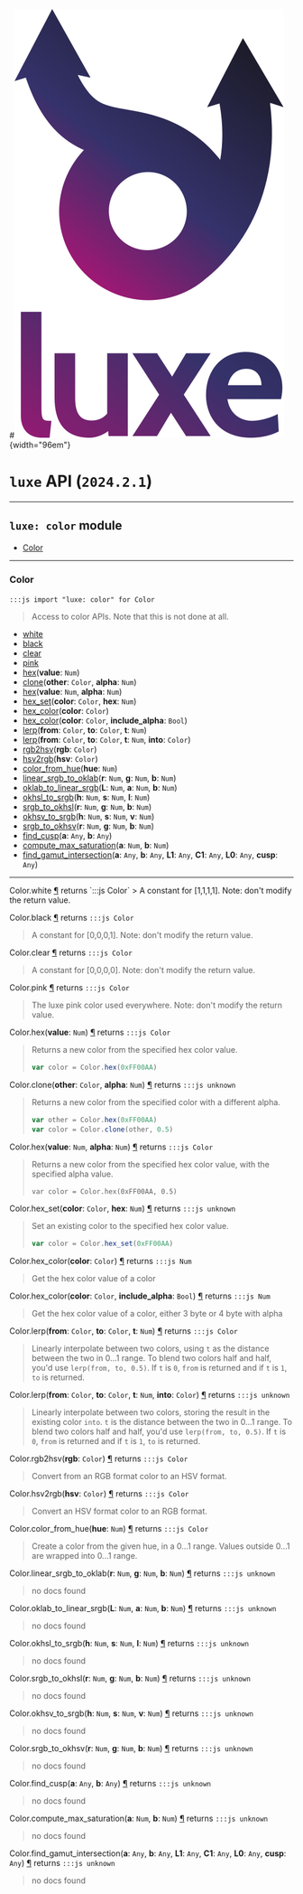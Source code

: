 #![](../../../images/luxe-dark.svg){width="96em"}

# `luxe` API (`2024.2.1`)  


---

## `luxe: color` module

- [Color](#color)   

---

### Color
`:::js import "luxe: color" for Color`
> Access to color APIs. Note that this is not done at all.

- [white](#Color.white)
- [black](#Color.black)
- [clear](#Color.clear)
- [pink](#Color.pink)
- [hex](#Color.hex)(**value**: `Num`)
- [clone](#Color.clone+2)(**other**: `Color`, **alpha**: `Num`)
- [hex](#Color.hex+2)(**value**: `Num`, **alpha**: `Num`)
- [hex_set](#Color.hex_set+2)(**color**: `Color`, **hex**: `Num`)
- [hex_color](#Color.hex_color)(**color**: `Color`)
- [hex_color](#Color.hex_color+2)(**color**: `Color`, **include_alpha**: `Bool`)
- [lerp](#Color.lerp+3)(**from**: `Color`, **to**: `Color`, **t**: `Num`)
- [lerp](#Color.lerp+4)(**from**: `Color`, **to**: `Color`, **t**: `Num`, **into**: `Color`)
- [rgb2hsv](#Color.rgb2hsv)(**rgb**: `Color`)
- [hsv2rgb](#Color.hsv2rgb)(**hsv**: `Color`)
- [color_from_hue](#Color.color_from_hue)(**hue**: `Num`)
- [linear_srgb_to_oklab](#Color.linear_srgb_to_oklab+3)(**r**: `Num`, **g**: `Num`, **b**: `Num`)
- [oklab_to_linear_srgb](#Color.oklab_to_linear_srgb+3)(**L**: `Num`, **a**: `Num`, **b**: `Num`)
- [okhsl_to_srgb](#Color.okhsl_to_srgb+3)(**h**: `Num`, **s**: `Num`, **l**: `Num`)
- [srgb_to_okhsl](#Color.srgb_to_okhsl+3)(**r**: `Num`, **g**: `Num`, **b**: `Num`)
- [okhsv_to_srgb](#Color.okhsv_to_srgb+3)(**h**: `Num`, **s**: `Num`, **v**: `Num`)
- [srgb_to_okhsv](#Color.srgb_to_okhsv+3)(**r**: `Num`, **g**: `Num`, **b**: `Num`)
- [find_cusp](#Color.find_cusp+2)(**a**: `Any`, **b**: `Any`)
- [compute_max_saturation](#Color.compute_max_saturation+2)(**a**: `Num`, **b**: `Num`)
- [find_gamut_intersection](#Color.find_gamut_intersection+6)(**a**: `Any`, **b**: `Any`, **L1**: `Any`, **C1**: `Any`, **L0**: `Any`, **cusp**: `Any`)

<hr/>
<endpoint module="luxe: color" class="Color" signature="white"></endpoint>
<signature id="Color.white">Color.white
<a class="headerlink" href="#Color.white" title="Permanent link">¶</a></signature>
<span class='api_ret'>returns</span> `:::js Color`
> A constant for [1,1,1,1]. Note: don't modify the return value.   

<endpoint module="luxe: color" class="Color" signature="black"></endpoint>
<signature id="Color.black">Color.black
<a class="headerlink" href="#Color.black" title="Permanent link">¶</a></signature>
<span class='api_ret'>returns</span> `:::js Color`
> A constant for [0,0,0,1]. Note: don't modify the return value.   

<endpoint module="luxe: color" class="Color" signature="clear"></endpoint>
<signature id="Color.clear">Color.clear
<a class="headerlink" href="#Color.clear" title="Permanent link">¶</a></signature>
<span class='api_ret'>returns</span> `:::js Color`
> A constant for [0,0,0,0]. Note: don't modify the return value.   

<endpoint module="luxe: color" class="Color" signature="pink"></endpoint>
<signature id="Color.pink">Color.pink
<a class="headerlink" href="#Color.pink" title="Permanent link">¶</a></signature>
<span class='api_ret'>returns</span> `:::js Color`
> The luxe pink color used everywhere. Note: don't modify the return value.   

<endpoint module="luxe: color" class="Color" signature="hex(value : Num)"></endpoint>
<signature id="Color.hex">Color.hex(**value**: `Num`)
<a class="headerlink" href="#Color.hex" title="Permanent link">¶</a></signature>
<span class='api_ret'>returns</span> `:::js Color`
> Returns a new color from the specified hex color value.
> 
>   ```js
>   var color = Color.hex(0xFF00AA)
>   ```   

<endpoint module="luxe: color" class="Color" signature="clone(other : Color, alpha : Num)"></endpoint>
<signature id="Color.clone+2">Color.clone(**other**: `Color`, **alpha**: `Num`)
<a class="headerlink" href="#Color.clone+2" title="Permanent link">¶</a></signature>
<span class='api_ret'>returns</span> `:::js unknown`
> Returns a new color from the specified color with a different alpha.
> 
>   ```js
>   var other = Color.hex(0xFF00AA)
>   var color = Color.clone(other, 0.5)
>   ```   

<endpoint module="luxe: color" class="Color" signature="hex(value : Num, alpha : Num)"></endpoint>
<signature id="Color.hex+2">Color.hex(**value**: `Num`, **alpha**: `Num`)
<a class="headerlink" href="#Color.hex+2" title="Permanent link">¶</a></signature>
<span class='api_ret'>returns</span> `:::js Color`
> Returns a new color from the specified hex color value, with the specified alpha value.
> 
>     var color = Color.hex(0xFF00AA, 0.5)   

<endpoint module="luxe: color" class="Color" signature="hex_set(color : Color, hex : Num)"></endpoint>
<signature id="Color.hex_set+2">Color.hex_set(**color**: `Color`, **hex**: `Num`)
<a class="headerlink" href="#Color.hex_set+2" title="Permanent link">¶</a></signature>
<span class='api_ret'>returns</span> `:::js unknown`
> Set an existing color to the specified hex color value.
> 
>   ```js
>   var color = Color.hex_set(0xFF00AA)
>   ```   

<endpoint module="luxe: color" class="Color" signature="hex_color(color : Color)"></endpoint>
<signature id="Color.hex_color">Color.hex_color(**color**: `Color`)
<a class="headerlink" href="#Color.hex_color" title="Permanent link">¶</a></signature>
<span class='api_ret'>returns</span> `:::js Num`
> Get the hex color value of a color   

<endpoint module="luxe: color" class="Color" signature="hex_color(color : Color, include_alpha : Bool)"></endpoint>
<signature id="Color.hex_color+2">Color.hex_color(**color**: `Color`, **include_alpha**: `Bool`)
<a class="headerlink" href="#Color.hex_color+2" title="Permanent link">¶</a></signature>
<span class='api_ret'>returns</span> `:::js Num`
> Get the hex color value of a color, either 3 byte or 4 byte with alpha   

<endpoint module="luxe: color" class="Color" signature="lerp(from : Color, to : Color, t : Num)"></endpoint>
<signature id="Color.lerp+3">Color.lerp(**from**: `Color`, **to**: `Color`, **t**: `Num`)
<a class="headerlink" href="#Color.lerp+3" title="Permanent link">¶</a></signature>
<span class='api_ret'>returns</span> `:::js Color`
> Linearly interpolate between two colors, using `t` as the distance between the two in 0...1 range.
> To blend two colors half and half, you'd use `lerp(from, to, 0.5)`. If `t` is `0`, `from` is returned
> and if `t` is `1`, `to` is returned.   

<endpoint module="luxe: color" class="Color" signature="lerp(from : Color, to : Color, t : Num, into : Color)"></endpoint>
<signature id="Color.lerp+4">Color.lerp(**from**: `Color`, **to**: `Color`, **t**: `Num`, **into**: `Color`)
<a class="headerlink" href="#Color.lerp+4" title="Permanent link">¶</a></signature>
<span class='api_ret'>returns</span> `:::js unknown`
> Linearly interpolate between two colors, storing the result in the existing color `into`. 
> `t` is the distance between the two in 0...1 range. To blend two colors half and half, 
> you'd use `lerp(from, to, 0.5)`. If `t` is `0`, `from` is returned and if `t` is `1`, `to` is returned.   

<endpoint module="luxe: color" class="Color" signature="rgb2hsv(rgb : Color)"></endpoint>
<signature id="Color.rgb2hsv">Color.rgb2hsv(**rgb**: `Color`)
<a class="headerlink" href="#Color.rgb2hsv" title="Permanent link">¶</a></signature>
<span class='api_ret'>returns</span> `:::js Color`
> Convert from an RGB format color to an HSV format.   

<endpoint module="luxe: color" class="Color" signature="hsv2rgb(hsv : Color)"></endpoint>
<signature id="Color.hsv2rgb">Color.hsv2rgb(**hsv**: `Color`)
<a class="headerlink" href="#Color.hsv2rgb" title="Permanent link">¶</a></signature>
<span class='api_ret'>returns</span> `:::js Color`
> Convert an HSV format color to an RGB format.   

<endpoint module="luxe: color" class="Color" signature="color_from_hue(hue : Num)"></endpoint>
<signature id="Color.color_from_hue">Color.color_from_hue(**hue**: `Num`)
<a class="headerlink" href="#Color.color_from_hue" title="Permanent link">¶</a></signature>
<span class='api_ret'>returns</span> `:::js Color`
> Create a color from the given hue, in a 0...1 range. 
> Values outside 0...1 are wrapped into 0...1 range.   

<endpoint module="luxe: color" class="Color" signature="linear_srgb_to_oklab(r : Num, g : Num, b : Num)"></endpoint>
<signature id="Color.linear_srgb_to_oklab+3">Color.linear_srgb_to_oklab(**r**: `Num`, **g**: `Num`, **b**: `Num`)
<a class="headerlink" href="#Color.linear_srgb_to_oklab+3" title="Permanent link">¶</a></signature>
<span class='api_ret'>returns</span> `:::js unknown`
> no docs found   

<endpoint module="luxe: color" class="Color" signature="oklab_to_linear_srgb(L : Num, a : Num, b : Num)"></endpoint>
<signature id="Color.oklab_to_linear_srgb+3">Color.oklab_to_linear_srgb(**L**: `Num`, **a**: `Num`, **b**: `Num`)
<a class="headerlink" href="#Color.oklab_to_linear_srgb+3" title="Permanent link">¶</a></signature>
<span class='api_ret'>returns</span> `:::js unknown`
> no docs found   

<endpoint module="luxe: color" class="Color" signature="okhsl_to_srgb(h : Num, s : Num, l : Num)"></endpoint>
<signature id="Color.okhsl_to_srgb+3">Color.okhsl_to_srgb(**h**: `Num`, **s**: `Num`, **l**: `Num`)
<a class="headerlink" href="#Color.okhsl_to_srgb+3" title="Permanent link">¶</a></signature>
<span class='api_ret'>returns</span> `:::js unknown`
> no docs found   

<endpoint module="luxe: color" class="Color" signature="srgb_to_okhsl(r : Num, g : Num, b : Num)"></endpoint>
<signature id="Color.srgb_to_okhsl+3">Color.srgb_to_okhsl(**r**: `Num`, **g**: `Num`, **b**: `Num`)
<a class="headerlink" href="#Color.srgb_to_okhsl+3" title="Permanent link">¶</a></signature>
<span class='api_ret'>returns</span> `:::js unknown`
> no docs found   

<endpoint module="luxe: color" class="Color" signature="okhsv_to_srgb(h : Num, s : Num, v : Num)"></endpoint>
<signature id="Color.okhsv_to_srgb+3">Color.okhsv_to_srgb(**h**: `Num`, **s**: `Num`, **v**: `Num`)
<a class="headerlink" href="#Color.okhsv_to_srgb+3" title="Permanent link">¶</a></signature>
<span class='api_ret'>returns</span> `:::js unknown`
> no docs found   

<endpoint module="luxe: color" class="Color" signature="srgb_to_okhsv(r : Num, g : Num, b : Num)"></endpoint>
<signature id="Color.srgb_to_okhsv+3">Color.srgb_to_okhsv(**r**: `Num`, **g**: `Num`, **b**: `Num`)
<a class="headerlink" href="#Color.srgb_to_okhsv+3" title="Permanent link">¶</a></signature>
<span class='api_ret'>returns</span> `:::js unknown`
> no docs found   

<endpoint module="luxe: color" class="Color" signature="find_cusp(a : Any, b : Any)"></endpoint>
<signature id="Color.find_cusp+2">Color.find_cusp(**a**: `Any`, **b**: `Any`)
<a class="headerlink" href="#Color.find_cusp+2" title="Permanent link">¶</a></signature>
<span class='api_ret'>returns</span> `:::js unknown`
> no docs found   

<endpoint module="luxe: color" class="Color" signature="compute_max_saturation(a : Num, b : Num)"></endpoint>
<signature id="Color.compute_max_saturation+2">Color.compute_max_saturation(**a**: `Num`, **b**: `Num`)
<a class="headerlink" href="#Color.compute_max_saturation+2" title="Permanent link">¶</a></signature>
<span class='api_ret'>returns</span> `:::js unknown`
> no docs found   

<endpoint module="luxe: color" class="Color" signature="find_gamut_intersection(a : Any, b : Any, L1 : Any, C1 : Any, L0 : Any, cusp : Any)"></endpoint>
<signature id="Color.find_gamut_intersection+6">Color.find_gamut_intersection(**a**: `Any`, **b**: `Any`, **L1**: `Any`, **C1**: `Any`, **L0**: `Any`, **cusp**: `Any`)
<a class="headerlink" href="#Color.find_gamut_intersection+6" title="Permanent link">¶</a></signature>
<span class='api_ret'>returns</span> `:::js unknown`
> no docs found   


